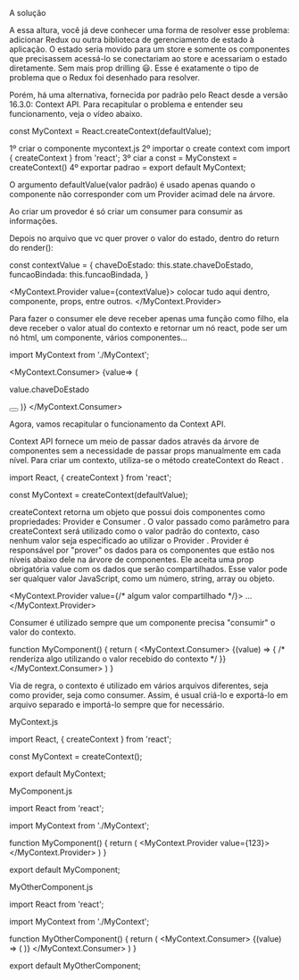 A solução

A essa altura, você já deve conhecer uma forma de resolver esse problema: adicionar Redux ou outra biblioteca de gerenciamento de estado à aplicação. O estado seria movido para um store e somente os componentes que precisassem acessá-lo se conectariam ao store e acessariam o estado diretamente. Sem mais prop drilling 😃. Esse é exatamente o tipo de problema que o Redux foi desenhado para resolver.

Porém, há uma alternativa, fornecida por padrão pelo React desde a versão 16.3.0: Context API. Para recapitular o problema e entender seu funcionamento, veja o vídeo abaixo.

const MyContext = React.createContext(defaultValue);

1º criar o componente mycontext.js
2º importar o create context com import { createContext } from 'react';
3º ciar a const = MyConstext = createContext()
4º exportar padrao = export default MyContext;

O argumento defaultValue(valor padrão) é usado apenas quando o componente não corresponder com um Provider acimad dele na árvore.  

Ao criar um provedor é só criar um consumer para consumir as informações.

Depois no arquivo que vc quer prover o valor do estado, dentro do return do render():

const contextValue = {
  chaveDoEstado: this.state.chaveDoEstado,
  funcaoBindada: this.funcaoBindada,
}

<MyContext.Provider value={contextValue}>
  colocar tudo aqui dentro, componente, props, entre outros.
</MyContext.Provider>

Para fazer o consumer ele deve receber apenas uma função como filho, ela deve receber o valor atual do contexto e retornar um nó react, pode ser um nó html, um componente, vários componentes...

import MyContext from './MyContext';

<MyContext.Consumer>
  {value=> (
    <p>value.chaveDoEstado</p>
    <button OnClick={value.funcaoBindada}></button>
  )}
</MyContext.Consumer>

Agora, vamos recapitular o funcionamento da Context API.

Context API fornece um meio de passar dados através da árvore de componentes sem a necessidade de passar props manualmente em cada nível. Para criar um contexto, utiliza-se o método createContext do React .

import React, { createContext } from 'react';

const MyContext = createContext(defaultValue);

createContext retorna um objeto que possui dois componentes como propriedades: Provider e Consumer . O valor passado como parâmetro para createContext será utilizado como o valor padrão do contexto, caso nenhum valor seja especificado ao utilizar o Provider .
Provider é responsável por "prover" os dados para os componentes que estão nos níveis abaixo dele na árvore de componentes. Ele aceita uma prop obrigatória value com os dados que serão compartilhados. Esse valor pode ser qualquer valor JavaScript, como um número, string, array ou objeto.

<MyContext.Provider value={/* algum valor compartilhado */}>
  <MyComponent>
    <MyOtherComponent>
      ...
    </MyOtherComponent>
  <MyComponent>
</MyContext.Provider>

Consumer é utilizado sempre que um componente precisa "consumir" o valor do contexto.

function MyComponent() {
  return (
    <MyContext.Consumer>
      {(value) => {
        /* renderiza algo utilizando o valor recebido do contexto */
      }}
    </MyContext.Consumer>
  )
}

Via de regra, o contexto é utilizado em vários arquivos diferentes, seja como provider, seja como consumer. Assim, é usual criá-lo e exportá-lo em arquivo separado e importá-lo sempre que for necessário.

MyContext.js

import React, { createContext } from 'react';

const MyContext = createContext();

export default MyContext;

MyComponent.js

import React from 'react';

import MyContext from './MyContext';

function MyComponent() {
  return (
    <MyContext.Provider value={123}>
      <MyOtherComponent />
    </MyContext.Provider>
  )
}

export default MyComponent;


MyOtherComponent.js

import React from 'react';

import MyContext from './MyContext';

function MyOtherComponent() {
  return (
    <MyContext.Consumer>
      {(value) => (
        <Something />
      )}
    </MyContext.Consumer>
  )
}

export default MyOtherComponent;
